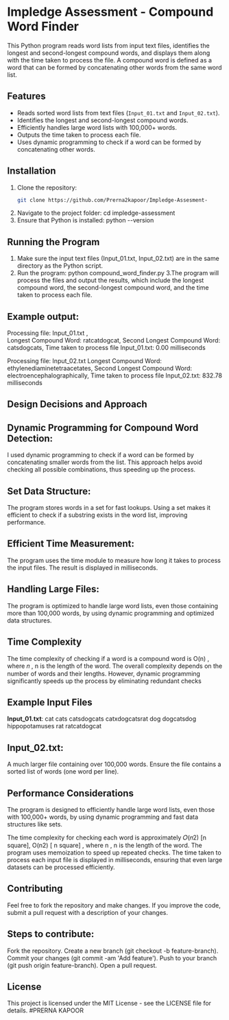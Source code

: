 # Impledge Assessment - Compound Word Finder

This Python program reads word lists from input text files, identifies the longest and second-longest compound words, and displays them along with the time taken to process the file. A compound word is defined as a word that can be formed by concatenating other words from the same word list.

## Features
- Reads sorted word lists from text files (`Input_01.txt` and `Input_02.txt`).
- Identifies the longest and second-longest compound words.
- Efficiently handles large word lists with 100,000+ words.
- Outputs the time taken to process each file.
- Uses dynamic programming to check if a word can be formed by concatenating other words.

## Installation

1. Clone the repository:
   ```bash
   git clone https://github.com/Prerna2kapoor/Impledge-Assesment-
2. Navigate to the project folder: 
    cd impledge-assessment
3.  Ensure that Python is installed:
  python --version

## Running the Program
1. Make sure the input text files (Input_01.txt, Input_02.txt) are in the same directory as the Python script.
2. Run the program:
      python compound_word_finder.py
3.The program will process the files and output the results, which include the longest compound word, the second-longest compound word, and the time taken to process each file.

## Example output:
Processing file: Input_01.txt ,   
Longest Compound Word: ratcatdogcat,
Second Longest Compound Word: catsdogcats,
Time taken to process file Input_01.txt: 0.00 milliseconds

Processing file: Input_02.txt
Longest Compound Word: ethylenediaminetetraacetates,
Second Longest Compound Word: electroencephalographically,
Time taken to process file Input_02.txt: 832.78 milliseconds

## Design Decisions and Approach
## Dynamic Programming for Compound Word Detection:
I used dynamic programming to check if a word can be formed by concatenating smaller words from the list. This approach helps avoid checking all possible combinations, thus speeding up the process.
## Set Data Structure:
The program stores words in a set for fast lookups. Using a set makes it efficient to check if a substring exists in the word list, improving performance.
## Efficient Time Measurement:
The program uses the time module to measure how long it takes to process the input files. The result is displayed in milliseconds.
## Handling Large Files:
The program is optimized to handle large word lists, even those containing more than 100,000 words, by using dynamic programming and optimized data structures.
## Time Complexity
The time complexity of checking if a word is a compound word is O(n) , where 𝑛 , n is the length of the word. The overall complexity depends on the number of words and their lengths. However, dynamic programming significantly speeds up the process by eliminating redundant checks
## Example Input Files
**Input_01.txt**: cat
cats
catsdogcats
catxdogcatsrat
dog
dogcatsdog
hippopotamuses
rat
ratcatdogcat 
## **Input_02.txt**:
A much larger file containing over 100,000 words. Ensure the file contains a sorted list of words (one word per line).

## Performance Considerations
The program is designed to efficiently handle large word lists, even those with 100,000+ words, by using dynamic programming and fast data structures like sets.

The time complexity for checking each word is approximately 
𝑂(𝑛2) [n square], O(n2) [ n square] , where n , n is the length of the word. The program uses memoization to speed up repeated checks.
The time taken to process each input file is displayed in milliseconds, ensuring that even large datasets can be processed efficiently.

## Contributing
Feel free to fork the repository and make changes. If you improve the code, submit a pull request with a description of your changes.

## Steps to contribute:
Fork the repository.
Create a new branch (git checkout -b feature-branch).
Commit your changes (git commit -am 'Add feature').
Push to your branch (git push origin feature-branch).
Open a pull request.

## License
This project is licensed under the MIT License - see the LICENSE file for details.
                                 #PRERNA KAPOOR
